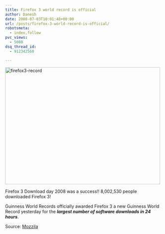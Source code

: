 ```yaml
---
title: Firefox 3 world record is official
author: Danesh
date: 2008-07-03T10:01:48+00:00
url: /posts/firefox-3-world-record-is-official/
robotsmeta:
  - index,follow
pvc_views:
  - 5088
dsq_thread_id:
  - 912342560

---
```

[<img loading="lazy" class="alignnone size-medium wp-image-652" title="firefox3-record" src="/wp-content/uploads/2008/07/firefox3-record.jpg" alt="firefox3-record" width="500" height="377" />][1]

Firefox 3 Download day 2008 was a success!! 8,002,530 people downloaded Firefox 3!

Guinness World Records officially awarded Firefox 3 a new Guinness World Record yesterday for the _**largest number of software downloads in 24 hours**_.

Source: [Mozzila][2]

 [1]: /wp-content/uploads/2008/07/firefox3-record.jpg
 [2]: http://blog.mozilla.com/blog/2008/07/02/were-official/